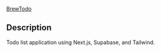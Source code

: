 [BrewTodo](https://github/burntwilight.com)

## Description

Todo list application using Next.js, Supabase, and Tailwind.